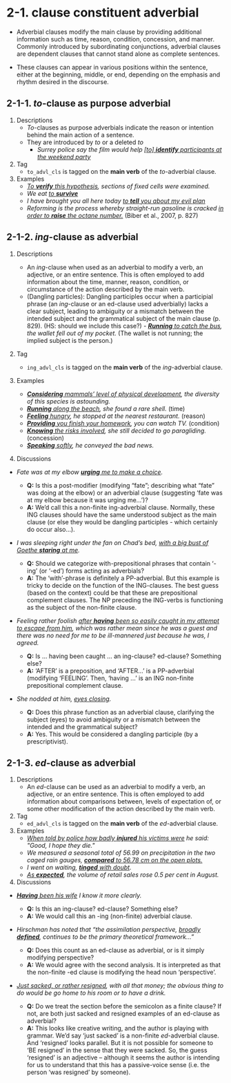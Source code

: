 # 2-1. clause constituent adverbial

- Adverbial clauses modify the main clause by providing additional information such as time, reason, condition, concession, and manner. Commonly introduced by subordinating conjunctions, adverbial clauses are dependent clauses that cannot stand alone as complete sentences. 

- These clauses can appear in various positions within the sentence, either at the beginning, middle, or end, depending on the emphasis and rhythm desired in the discourse.

## 2-1-1. *to*-clause as purpose adverbial

1. Descriptions
   - *To*-clauses as purpose adverbials indicate the reason or intention behind the main action of a sentence.
   - They are introduced by *to* or a deleted *to*
       - *Surrey police say the film would help <ins>[to] **identify** participants at the weekend party</ins>*  
3. Tag
   - `to_advl_cls` is tagged on the **main verb** of the *to*-adverbial clause.
4. Examples
   -  *<ins>To **verify** this hypothesis</ins>, sections of fixed cells were examined.*
   -  *We eat <ins>to **survive**</ins>*
   -  *I have brought you all here today <ins>to **tell** you about my evil plan</ins>*
   -  *Reforming is the process whereby straight-run gasoline is cracked <ins>in order to **raise** the octane number.</ins>* (Biber et al., 2007, p. 827)

## 2-1-2. *ing*-clause as adverbial

1. Descriptions
    - An *ing*-clause when used as an adverbial to modify a verb, an adjective, or an entire sentence. This is often employed to add information about the time, manner, reason, condition, or circumstance of the action described by the main verb.
    - (Dangling particles): Dangling participles occur when a participial phrase (an *ing*-clause or an ed-clause used adverbially) lacks a clear subject, leading to ambiguity or a mismatch between the intended subject and the grammatical subject of the main clause (p. 829). (HS: should we include this case?)         -  *<ins>**Running** to catch the bus</ins>, the wallet fell out of my pocket.* (The wallet is not running; the implied subject is the person.)

2. Tag
   - `ing_advl_cls` is tagged on the **main verb** of the *ing*-adverbial clause.
3. Examples
   -  *<ins>**Considering** mammals’ level of physical development</ins>, the diversity of this species is astounding.*
   - *<ins>**Running** along the beach</ins>, she found a rare shell.* (time)
   - *<ins>**Feeling** hungry</ins>, he stopped at the nearest restaurant.* (reason)
   - *<ins>**Providing** you finish your homework</ins>, you can watch TV.* (condition)
   - *<ins>**Knowing** the risks involved</ins>, she still decided to go paragliding.* (concession)
   - *<ins>**Speaking** softly</ins>, he conveyed the bad news.*

4. Discussions
- *Fate was at my elbow <ins>**urging** me to make a choice</ins>.*
   - **Q:** Is this a post-modifier (modifying “fate”; describing what “fate” was doing at the elbow) or an adverbial clause (suggesting ‘fate was at my elbow because it was urging me…’)?  
   - **A:** We’d call this a non-finite ing-adverbial clause. Normally, these ING clauses should have the same understood subject as the main clause (or else they would be dangling participles - which certainly do occur also…).

- *I was sleeping right under the fan on Chad’s bed, <ins>with a big bust of Goethe **staring** at me</ins>.*
   - **Q:** Should we categorize with-prepositional phrases that contain ‘-ing’ (or ‘-ed’) forms acting as adverbials?  
   - **A:** The ‘with’-phrase is definitely a PP-adverbial. But this example is tricky to decide on the function of the ING-clauses. The best guess (based on the context) could be that these are prepositional complement clauses. The NP preceding the ING-verbs is functioning as the subject of the non-finite clause.
     
- *Feeling rather foolish <ins>after **having** been so easily caught in my attempt to escape from him</ins>, which was rather mean since he was a guest and there was no need for me to be ill-mannered just because he was, I agreed.*
   - **Q:** Is … having been caught … an ing-clause? ed-clause? Something else?  
   - **A:** ‘AFTER’ is a preposition, and ‘AFTER…’ is a PP-adverbial (modifying ‘FEELING’. Then, ‘having …’ is an ING non-finite prepositional complement clause.

- *She nodded at him, <ins>eyes closing</ins>.*
   - **Q:** Does this phrase function as an adverbial clause, clarifying the subject (eyes) to avoid ambiguity or a mismatch between the intended and the grammatical subject?
   - **A:** Yes. This would be considered a dangling participle (by a prescriptivist).

## 2-1-3. *ed*-clause as adverbial
1. Descriptions
    - An *ed*-clause can be used as an adverbial to modify a verb, an adjective, or an entire sentence. This is often employed to add information about comparisons between, levels of expectation of, or some other modification of the action described by the main verb.
2. Tag
   - `ed_advl_cls` is tagged on the **main verb** of the *ed*-adverbial clause.
3. Examples
   - *<ins>When told by police how badly **injured** his victims were</ins> he said: "Good, I hope they die."*
   - *We measured a seasonal total of 56.99 on precipitation in the two caged rain gauges, <ins>**compared** to 56.78 cm on the open plots.</ins>*
   - *I went on waiting, <ins>**tinged** with doubt</ins>.*
   - *<ins>As **expected**</ins>, the volume of retail sales rose 0.5 per cent in August.*
4. Discussions
- *<ins>**Having** been his wife</ins> I know it more clearly.*
   - **Q:** Is this an ing-clause? ed-clause? Something else?
   - **A:** We would call this an -ing (non-finite) adverbial clause.  

- *Hirschman has noted that “the assimilation perspective, <ins>broadly **defined**</ins>, continues to be the primary theoretical framework…”*
   - **Q:** Does this count as an ed-clause as adverbial, or is it simply modifying perspective?
   - **A:** We would agree with the second analysis. It is interpreted as that the non-finite -ed clause is modifying the head noun ‘perspective’.  

- *<ins>Just sacked, or rather resigned</ins>, with all that money; the obvious thing to do would be go home to his room or to have a drink.*
   - **Q:** Do we treat the section before the semicolon as a finite clause? If not, are both just sacked and resigned examples of an ed-clause as adverbial?
   - **A:** This looks like creative writing, and the author is playing with grammar. We’d say ‘just sacked’ is a non-finite *ed*-adverbial clause. And ‘resigned’ looks parallel. But it is not possible for someone to ‘BE resigned’ in the sense that they were sacked. So, the guess ‘resigned’ is an adjective – although it seems the author is intending for us to understand that this has a passive-voice sense (i.e. the person ‘was resigned’ by someone).  
